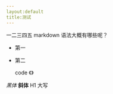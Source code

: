 ```yaml
---
layout:default
title:测试
---
```


一二三四五
markdown 语法大概有哪些呢？
- 第一
- 第二

  code
  《》

*黑体*
**斜体**
H1 大写
